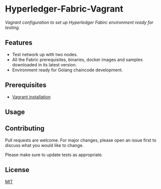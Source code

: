 # Hyperledger-Fabric-Vagrant

*Vagrant configuration to set up Hyperledger Fabirc environment ready for testing.*

## Features
- Test network up with two nodes.
- All the Fabric prerequisites, binaries, docker images and samples downloaded in its latest version.
- Environment ready for Golang chaincode development.

## Prerequisites
- [Vagrant installation](https://developer.hashicorp.com/vagrant/downloads)

## Usage

## Contributing
Pull requests are welcome. For major changes, please open an issue first to discuss what you would like to change.

Please make sure to update tests as appropriate.

## License
[MIT](https://choosealicense.com/licenses/mit/)
